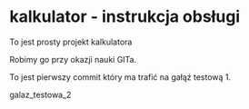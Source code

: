 # kalkulator - instrukcja obsługi
To jest prosty projekt kalkulatora

Robimy go przy okazji nauki GITa.

To jest pierwszy commit który ma trafić na gałąź testową 1.

galaz_testowa_2